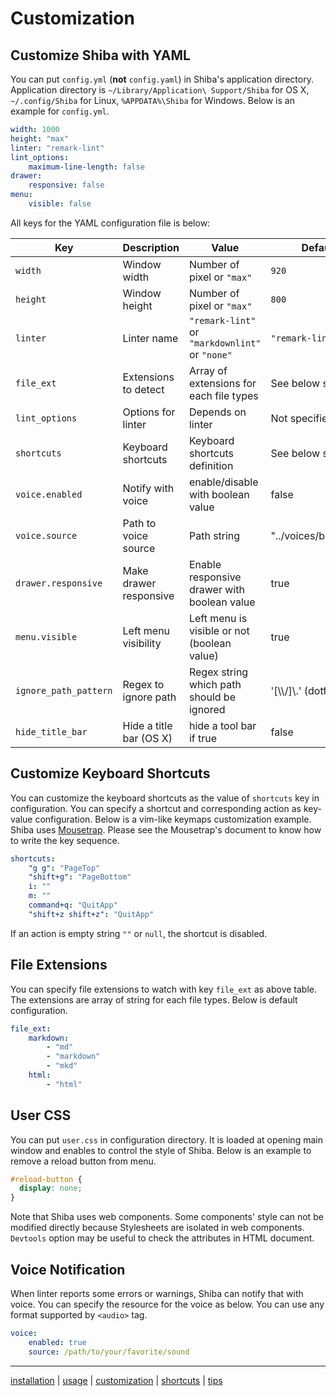 Customization
=============

## Customize Shiba with YAML

You can put `config.yml` (__not__ `config.yaml`) in Shiba's application directory.  Application directory is `~/Library/Application\ Support/Shiba` for OS X, `~/.config/Shiba` for Linux, `%APPDATA%\Shiba` for Windows.
Below is an example for `config.yml`.

```YAML
width: 1000
height: "max"
linter: "remark-lint"
lint_options:
    maximum-line-length: false
drawer:
    responsive: false
menu:
    visible: false
```

All keys for the YAML configuration file is below:

| Key                   | Description             | Value                                           | Default                 |
| --------------------- | ----------------------- | ----------------------------------------------- | ----------------------- |
| `width`               | Window width            | Number of pixel or `"max"`                      | `920`                   |
| `height`              | Window height           | Number of pixel or `"max"`                      | `800`                   |
| `linter`              | Linter name             | `"remark-lint"` or `"markdownlint"` or `"none"` | `"remark-lint"`         |
| `file_ext`            | Extensions to detect    | Array of extensions for each file types         | See below section       |
| `lint_options`        | Options for linter      | Depends on linter                               | Not specified           |
| `shortcuts`           | Keyboard shortcuts      | Keyboard shortcuts definition                   | See below section       |
| `voice.enabled`       | Notify with voice       | enable/disable with boolean value               | false                   |
| `voice.source`        | Path to voice source    | Path string                                     | "../voices/bow.mp3"     |
| `drawer.responsive`   | Make drawer responsive  | Enable responsive drawer with boolean value     | true                    |
| `menu.visible`        | Left menu visibility    | Left menu is visible or not (boolean value)     | true                    |
| `ignore_path_pattern` | Regex to ignore  path   | Regex string which path should be ignored       | '[\\\\/]\\.' (dotfiles) |
| `hide_title_bar`      | Hide a title bar (OS X) | hide a tool bar if true                         | false                   |


## Customize Keyboard Shortcuts

You can customize the keyboard shortcuts as the value of `shortcuts` key in configuration.  You can specify a shortcut and corresponding action as key-value configuration.
Below is a vim-like keymaps customization example.
Shiba uses [Mousetrap](https://craig.is/killing/mice). Please see the Mousetrap's document to know how to write the key sequence.

```yaml
shortcuts:
    "g g": "PageTop"
    "shift+g": "PageBottom"
    i: ""
    m: ""
    command+q: "QuitApp"
    "shift+z shift+z": "QuitApp"
```

If an action is empty string `""` or `null`, the shortcut is disabled.

## File Extensions

You can specify file extensions to watch with key `file_ext` as above table.
The extensions are array of string for each file types.  Below is default configuration.

```yaml
file_ext:
    markdown:
        - "md"
        - "markdown"
        - "mkd"
    html:
        - "html"
```

## User CSS

You can put `user.css` in configuration directory.  It is loaded at opening main window and enables to control the style of Shiba.  Below is an example to remove a reload button from menu.

```css
#reload-button {
  display: none;
}
```

Note that Shiba uses web components.  Some components' style can not be modified directly because Stylesheets are isolated in web components.  `Devtools` option may be useful to check the attributes in HTML document.

## Voice Notification

When linter reports some errors or warnings, Shiba can notify that with voice.
You can specify the resource for the voice as below.  You can use any format supported by `<audio>` tag.

```yaml
voice:
    enabled: true
    source: /path/to/your/favorite/sound
```


-----------------
[installation](installation.md) | [usage](usage.md) | [customization](customization.md) | [shortcuts](shortcuts.md) | [tips](tips.md)

